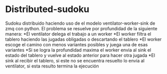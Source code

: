 # Distributed-sudoku

Sudoku distribuido haciendo uso de el modelo ventilator-worker-sink de zmq con python.
El problema se resuelve por profundidad de la siguiente manera:
*El ventilator delega el trabajo a un worker
  *El worker filtra el tablero haciendo las jugadas obligadas o descartando el tablero
  *El worker escoge el camino con menos variantes posibles y juega una de esas variantes
  *Si se logra la profundidad maxima el worker envia al sink el estado del tablero y vuelve al estado anterior para hacer otra jugada
*El sink al recibir el tablero, si este no se encuentra resuelto lo envia al ventilator, si esta resulto termina la ejecución
